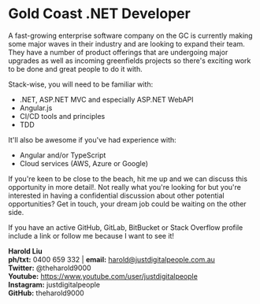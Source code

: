# Gold Coast .NET Developer

A fast-growing enterprise software company on the GC is currently making some major waves in their industry and are looking to expand their team. They have a number of product offerings that are undergoing major upgrades as well as incoming greenfields projects so there's exciting work to be done and great people to do it with. 

Stack-wise, you will need to be familiar with:
* .NET, ASP.NET MVC and especially ASP.NET WebAPI
* Angular.js
* CI/CD tools and principles
* TDD

It'll also be awesome if you've had experience with:
* Angular and/or TypeScript
* Cloud services (AWS, Azure or Google)

If you're keen to be close to the beach, hit me up and we can discuss this opportunity in more detail!. Not really what you're looking for but you're interested in having a confidential discussion about other potential opportunities? Get in touch, your dream job could be waiting on the other side.

If you have an active GitHub, GitLab, BitBucket or Stack Overflow profile include a link or follow me because I want to see it!

**Harold Liu**</br>
**ph/txt:** 0400 659 332 | **email:** harold@justdigitalpeople.com.au</br>
**Twitter:** @theharold9000</br>
**Youtube:** https://www.youtube.com/user/justdigitalpeople</br>
**Instagram:** justdigitalpeople</br>
**GitHub:** theharold9000</br>